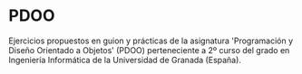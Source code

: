# PDOO
Ejercicios propuestos en guion y prácticas de la asignatura 'Programación y Diseño Orientado a Objetos' (PDOO) perteneciente a 2º curso del grado en Ingeniería Informática de la Universidad de Granada (España).
